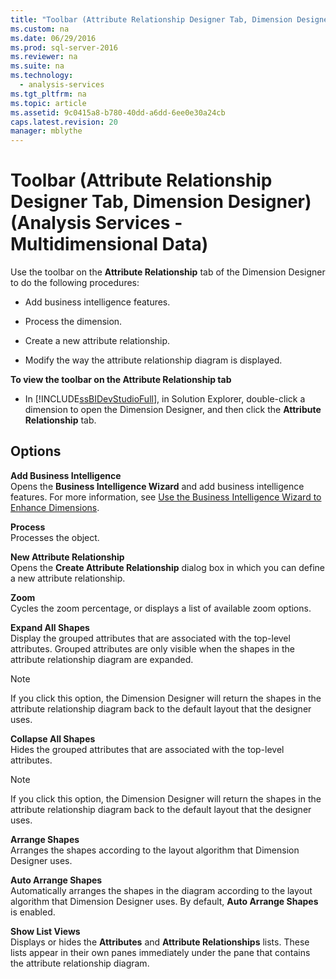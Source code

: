 ```yaml
---
title: "Toolbar (Attribute Relationship Designer Tab, Dimension Designer) (Analysis Services - Multidimensional Data)"
ms.custom: na
ms.date: 06/29/2016
ms.prod: sql-server-2016
ms.reviewer: na
ms.suite: na
ms.technology: 
  - analysis-services
ms.tgt_pltfrm: na
ms.topic: article
ms.assetid: 9c0415a8-b780-40dd-a6dd-6ee0e30a24cb
caps.latest.revision: 20
manager: mblythe
---
```

# Toolbar (Attribute Relationship Designer Tab, Dimension Designer) (Analysis Services - Multidimensional Data)
Use the toolbar on the **Attribute Relationship** tab of the Dimension Designer to do the following procedures:  
  
-   Add business intelligence features.  
  
-   Process the dimension.  
  
-   Create a new attribute relationship.  
  
-   Modify the way the attribute relationship diagram is displayed.  
  
 **To view the toolbar on the Attribute Relationship tab**  
  
-   In [!INCLUDE[ssBIDevStudioFull](../../Topics/TopicNameContainA/includes/ssBIDevStudioFull_md.md)], in Solution Explorer, double-click a dimension to open the Dimension Designer, and then click the **Attribute Relationship** tab.  
  
## Options  
 **Add Business Intelligence**  
 Opens the **Business Intelligence Wizard** and add business intelligence features. For more information, see [Use the Business Intelligence Wizard to Enhance Dimensions](../../Topics/TopicNameNotContainA/Use-the-Business-Intelligence-Wizard-to-Enhance-Dimensions.md).  
  
 **Process**  
 Processes the object.  
  
 **New Attribute Relationship**  
 Opens the **Create Attribute Relationship** dialog box in which you can define a new attribute relationship.  
  
 **Zoom**  
 Cycles the zoom percentage, or displays a list of available zoom options.  
  
 **Expand All Shapes**  
 Display the grouped attributes that are associated with the top-level attributes. Grouped attributes are only visible when the shapes in the attribute relationship diagram are expanded.  
  
> [!NOTE]  
>  If you click this option, the Dimension Designer will return the shapes in the attribute relationship diagram back to the default layout that the designer uses.  
  
 **Collapse All Shapes**  
 Hides the grouped attributes that are associated with the top-level attributes.  
  
> [!NOTE]  
>  If you click this option, the Dimension Designer will return the shapes in the attribute relationship diagram back to the default layout that the designer uses.  
  
 **Arrange Shapes**  
 Arranges the shapes according to the layout algorithm that Dimension Designer uses.  
  
 **Auto Arrange Shapes**  
 Automatically arranges the shapes in the diagram according to the layout algorithm that Dimension Designer uses. By default, **Auto Arrange Shapes** is enabled.  
  
 **Show List Views**  
 Displays or hides the **Attributes** and **Attribute Relationships** lists. These lists appear in their own panes immediately under the pane that contains the attribute relationship diagram.